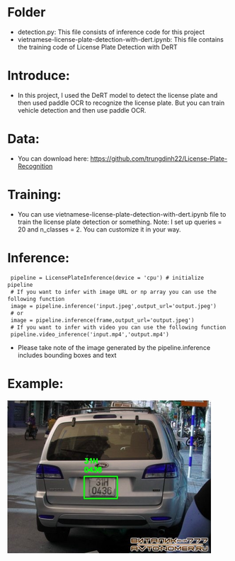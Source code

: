 # Folder
- detection.py: This file consists of inference code for this project
- vietnamese-license-plate-detection-with-dert.ipynb: This file contains the training code of License Plate Detection with DeRT

# Introduce:
- In this project, I used the DeRT model to detect the license plate and then used paddle OCR to recognize the license plate. But you can train vehicle detection and then use paddle OCR.

# Data:
- You can download here: https://github.com/trungdinh22/License-Plate-Recognition

# Training:
- You can use vietnamese-license-plate-detection-with-dert.ipynb file to train the license plate detection or something. Note: I set up queries = 20 and n_classes = 2. You can customize it in your way.

# Inference:
 ```
  pipeline = LicensePlateInference(device = 'cpu') # initialize pipeline
  # If you want to infer with image URL or np array you can use the following function
  image = pipeline.inference('input.jpeg',output_url='output.jpeg')
  # or
  image = pipeline.inference(frame,output_url='output.jpeg')
  # If you want to infer with video you can use the following function
  pipeline.video_inference('input.mp4','output.mp4')
 ```
- Please take note of the image generated by the pipeline.inference includes bounding boxes and text 
# Example:
![Example](https://github.com/TuanAnhNguyenCo/License_Plate_Recognition/blob/main/output.jpeg)
 
